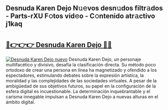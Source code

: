 ## Desnuda Karen Dejo N𝚞𝚎vos desn𝚞dos filtr𝚊dos - Parts-rXU F𝚘tos vid𝚎o - C𝚘ntenido atr𝚊ctivo j1kaq

# <h2><a href="http://mb9kfi.tromn.icu/?c=Desnuda+Karen+Dejo">🔗👉👉👉 Desnuda Karen Dejo 🔗🔗</a></h2>

[![Desnuda Karen Dejo nuevo](https://i.imgur.com/pEAQMta.gif)](http://mb9kfi.tromn.icu/?c=Desnuda+Karen+Dejo)
Desnuda Karen Dejo, un personaje multifacético y divisivo, desafía la clasificación directa. Su método poco ortodoxo de crear una persona en línea ha magnetizado y ofendido a los espectadores, estimulando debates sobre la expresión artística, la moralidad y las complejidades de las sociedades virtuales. A pesar de la ambigüedad de sus objetivos futuros, su papel en la configuración de la esfera digital es incuestionable. La determinación inquebrantable y el carisma innegable impulsan a Desnuda Karen Dejo a nuevas alturas en el ámbito digital.
